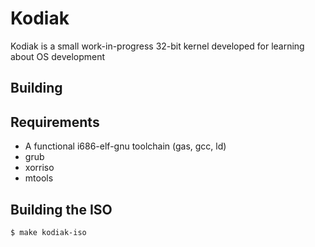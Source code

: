 # Kodiak

Kodiak is a small work-in-progress 32-bit kernel developed for learning about OS development

## Building

## Requirements

- A functional i686-elf-gnu toolchain (gas, gcc, ld)
- grub
- xorriso
- mtools

## Building the ISO

```
$ make kodiak-iso
```
